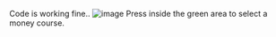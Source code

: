 Code is working fine..
![image](https://user-images.githubusercontent.com/64565251/145140806-330810af-6197-4a50-b429-3cfeed94f77e.png)
Press inside the green area to select a money course.
